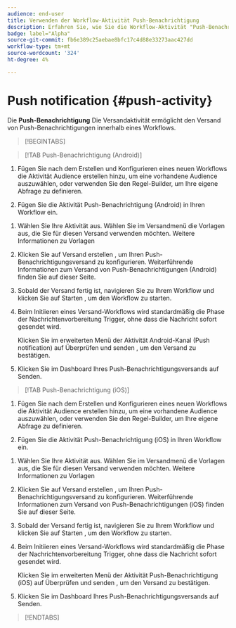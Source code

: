 ```yaml
---
audience: end-user
title: Verwenden der Workflow-Aktivität Push-Benachrichtigung
description: Erfahren Sie, wie Sie die Workflow-Aktivität "Push-Benachrichtigung"verwenden
badge: label="Alpha"
source-git-commit: fb6e389c25aebae8bfc17c4d88e33273aac427dd
workflow-type: tm+mt
source-wordcount: '324'
ht-degree: 4%

---
```



# Push notification {#push-activity}

Die **Push-Benachrichtigung** Die Versandaktivität ermöglicht den Versand von Push-Benachrichtigungen innerhalb eines Workflows.

>[!BEGINTABS]

>[!TAB Push-Benachrichtigung (Android)]

1. Fügen Sie nach dem Erstellen und Konfigurieren eines neuen Workflows die Aktivität Audience erstellen hinzu, um eine vorhandene Audience auszuwählen, oder verwenden Sie den Regel-Builder, um Ihre eigene Abfrage zu definieren.

1. Fügen Sie die Aktivität Push-Benachrichtigung (Android) in Ihren Workflow ein.

<!--
1. Select the Type of delivery:

    * Single delivery: Choose this option if you want the push notification to be sent only once. You have the flexibility to choose whether or not to include an outbound transition from this activity.

    * Recurring delivery: Choose this option if you want the push notification to be sent multiple times based on a defined frequency. The frequency can be configured using a Scheduler activity, allowing you to schedule the push notification to be sent at regular intervals.
-->

1. Wählen Sie Ihre Aktivität aus. Wählen Sie im Versandmenü die Vorlagen aus, die Sie für diesen Versand verwenden möchten. Weitere Informationen zu Vorlagen

1. Klicken Sie auf Versand erstellen , um Ihren Push-Benachrichtigungsversand zu konfigurieren. Weiterführende Informationen zum Versand von Push-Benachrichtigungen (Android) finden Sie auf dieser Seite.

1. Sobald der Versand fertig ist, navigieren Sie zu Ihrem Workflow und klicken Sie auf Starten , um den Workflow zu starten.

1. Beim Initiieren eines Versand-Workflows wird standardmäßig die Phase der Nachrichtenvorbereitung Trigger, ohne dass die Nachricht sofort gesendet wird.

   Klicken Sie im erweiterten Menü der Aktivität Android-Kanal (Push notification) auf Überprüfen und senden , um den Versand zu bestätigen.

1. Klicken Sie im Dashboard Ihres Push-Benachrichtigungsversands auf Senden.

>[!TAB Push-Benachrichtigung (iOS)]

1. Fügen Sie nach dem Erstellen und Konfigurieren eines neuen Workflows die Aktivität Audience erstellen hinzu, um eine vorhandene Audience auszuwählen, oder verwenden Sie den Regel-Builder, um Ihre eigene Abfrage zu definieren.

1. Fügen Sie die Aktivität Push-Benachrichtigung (iOS) in Ihren Workflow ein.

<!--
1. Select the Type of delivery:

    * Single delivery: Choose this option if you want the push notification to be sent only once. You have the flexibility to choose whether or not to include an outbound transition from this activity.

    * Recurring delivery: Choose this option if you want the push notification to be sent multiple times based on a defined frequency. The frequency can be configured using a Scheduler activity, allowing you to schedule the push notification to be sent at regular intervals.
-->

1. Wählen Sie Ihre Aktivität aus. Wählen Sie im Versandmenü die Vorlagen aus, die Sie für diesen Versand verwenden möchten. Weitere Informationen zu Vorlagen

1. Klicken Sie auf Versand erstellen , um Ihren Push-Benachrichtigungsversand zu konfigurieren. Weiterführende Informationen zum Versand von Push-Benachrichtigungen (iOS) finden Sie auf dieser Seite.

1. Sobald der Versand fertig ist, navigieren Sie zu Ihrem Workflow und klicken Sie auf Starten , um den Workflow zu starten.

1. Beim Initiieren eines Versand-Workflows wird standardmäßig die Phase der Nachrichtenvorbereitung Trigger, ohne dass die Nachricht sofort gesendet wird.

   Klicken Sie im erweiterten Menü der Aktivität Push-Benachrichtigung (iOS) auf Überprüfen und senden , um den Versand zu bestätigen.

1. Klicken Sie im Dashboard Ihres Push-Benachrichtigungsversands auf Senden.

>[!ENDTABS]
